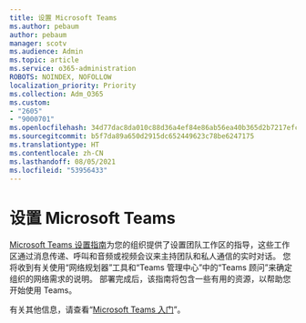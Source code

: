 ```yaml
---
title: 设置 Microsoft Teams
ms.author: pebaum
author: pebaum
manager: scotv
ms.audience: Admin
ms.topic: article
ms.service: o365-administration
ROBOTS: NOINDEX, NOFOLLOW
localization_priority: Priority
ms.collection: Adm_O365
ms.custom:
- "2605"
- "9000701"
ms.openlocfilehash: 34d77dac8da010c88d36a4ef84e86ab56ea40b365d2b7217efcd057df85738d3
ms.sourcegitcommit: b5f7da89a650d2915dc652449623c78be6247175
ms.translationtype: HT
ms.contentlocale: zh-CN
ms.lasthandoff: 08/05/2021
ms.locfileid: "53956433"
---
```

# <a name="set-up-microsoft-teams"></a>设置 Microsoft Teams

[Microsoft Teams 设置指南](https://aka.ms/teamsguidance)为您的组织提供了设置团队工作区的指导，这些工作区通过消息传递、呼叫和音频或视频会议来主持团队和私人通信的实时对话。 您将收到有关使用“网络规划器”工具和“Teams 管理中心”中的“Teams 顾问”来确定组织的网络需求的说明。 部署完成后，该指南将包含一些有用的资源，以帮助您开始使用 Teams。

有关其他信息，请查看“[Microsoft Teams 入门](https://docs.microsoft.com/microsoftteams/get-started-with-teams-quick-start)”。
